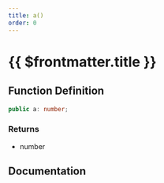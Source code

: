 ```yaml
---
title: a()
order: 0
---
```


# {{ $frontmatter.title }}

<!--@include: ./a_partial_header.md-->

## Function Definition

```ts
public a: number;
```

### Returns

* number

## Documentation

<!--@include: ./a_partial_footer.md-->
